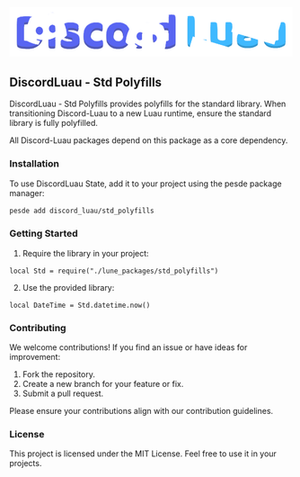 <div align="center">
	<p>
		<a href=""><img src="https://raw.githubusercontent.com/DiscordLuau/.github/master/resource/DiscordLuau-Banner.png" width="512" alt="discord-luau"/></a>
	</p>
</div>

## DiscordLuau - Std Polyfills

DiscordLuau - Std Polyfills provides polyfills for the standard library. When transitioning Discord-Luau to a new Luau runtime, ensure the standard library is fully polyfilled.

All Discord-Luau packages depend on this package as a core dependency.

### Installation

To use DiscordLuau State, add it to your project using the pesde package manager:

```bash
pesde add discord_luau/std_polyfills
```

### Getting Started

1. Require the library in your project:
```luau
local Std = require("./lune_packages/std_polyfills")
```

2. Use the provided library:
```luau
local DateTime = Std.datetime.now()
```

### Contributing
We welcome contributions! If you find an issue or have ideas for improvement:

1. Fork the repository.
2. Create a new branch for your feature or fix.
3. Submit a pull request.

Please ensure your contributions align with our contribution guidelines.

### License
This project is licensed under the MIT License. Feel free to use it in your projects.